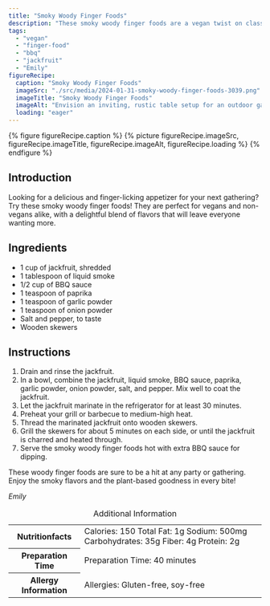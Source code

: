 ```yaml
---
title: "Smoky Woody Finger Foods"
description: "These smoky woody finger foods are a vegan twist on classic BBQ. Made with tender jackfruit marinated in a smoky BBQ sauce, they are perfect for any gathering or party."
tags:
  - "vegan"
  - "finger-food"
  - "bbq"
  - "jackfruit"
  - "Emily"
figureRecipe: 
  caption: "Smoky Woody Finger Foods"
  imageSrc: "./src/media/2024-01-31-smoky-woody-finger-foods-3039.png"
  imageTitle: "Smoky Woody Finger Foods"
  imageAlt: "Envision an inviting, rustic table setup for an outdoor gathering. Upon it, a platter holds an assortment of succulent and smoky jackfruit skewers, each piece charred just right, resembling the look of classic BBQ. Complementing the main dish are repurposed wooden skewers, enhancing the organic and earthy aesthetic of the setting. The tangy BBQ sauce glistens on the juicy jackfruit, adding a mesmerizing glossy finish, while the smoky aroma lingers in the surrounding air. This scene captures a plant-based twist on traditional BBQ finger foods, promising an unforgettable culinary experience."
  loading: "eager"
---
```


{% figure figureRecipe.caption %}
{% picture figureRecipe.imageSrc, figureRecipe.imageTitle, figureRecipe.imageAlt, figureRecipe.loading %}
{% endfigure %}

## Introduction

Looking for a delicious and finger-licking appetizer for your next gathering? Try these smoky woody finger foods! They are perfect for vegans and non-vegans alike, with a delightful blend of flavors that will leave everyone wanting more.

## Ingredients

- 1 cup of jackfruit, shredded
- 1 tablespoon of liquid smoke
- 1/2 cup of BBQ sauce
- 1 teaspoon of paprika
- 1 teaspoon of garlic powder
- 1 teaspoon of onion powder
- Salt and pepper, to taste
- Wooden skewers

## Instructions

1. Drain and rinse the jackfruit.
2. In a bowl, combine the jackfruit, liquid smoke, BBQ sauce, paprika, garlic powder, onion powder, salt, and pepper. Mix well to coat the jackfruit.
3. Let the jackfruit marinate in the refrigerator for at least 30 minutes.
4. Preheat your grill or barbecue to medium-high heat.
5. Thread the marinated jackfruit onto wooden skewers.
6. Grill the skewers for about 5 minutes on each side, or until the jackfruit is charred and heated through.
7. Serve the smoky woody finger foods hot with extra BBQ sauce for dipping.

These woody finger foods are sure to be a hit at any party or gathering. Enjoy the smoky flavors and the plant-based goodness in every bite!

*Emily*

<table><caption class="sr-only">Additional Information</caption><tr><th>Nutritionfacts</th><td>Calories: 150
Total Fat: 1g
Sodium: 500mg
Carbohydrates: 35g
Fiber: 4g
Protein: 2g</td></tr><tr><th>Preparation Time</th><td>Preparation Time: 40 minutes</td></tr><tr><th>Allergy Information</th><td>Allergies: Gluten-free, soy-free</td></tr></table>

